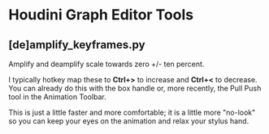 
# Houdini Graph Editor Tools
## [de]amplify_keyframes.py 

Amplify and deamplify scale towards zero +/- ten percent.

I typically hotkey map these to **Ctrl+>** to increase and **Ctrl+<** to decrease.
You can already do this with the box handle or, more recently, the Pull Push tool in the Animation Toolbar.

This is just a little faster and more comfortable; it is a little more "no-look" so you can keep your eyes on the animation and relax your stylus hand.
